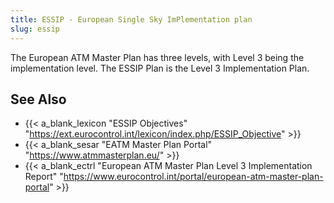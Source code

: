 ```yaml
---
title: ESSIP - European Single Sky ImPlementation plan
slug: essip
---
```


The European ATM Master Plan has three levels, with Level 3 being
the implementation level.
The ESSIP Plan is the Level 3 Implementation Plan.

## See Also

* {{< a_blank_lexicon "ESSIP Objectives" "https://ext.eurocontrol.int/lexicon/index.php/ESSIP_Objective" >}}
* {{< a_blank_sesar "EATM Master Plan Portal" "https://www.atmmasterplan.eu/" >}}
* {{< a_blank_ectrl "European ATM Master Plan Level 3 Implementation Report" "https://www.eurocontrol.int/portal/european-atm-master-plan-portal" >}}
